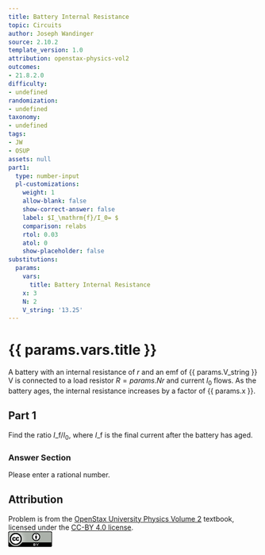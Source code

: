 ```yaml
---
title: Battery Internal Resistance
topic: Circuits
author: Joseph Wandinger
source: 2.10.2
template_version: 1.0
attribution: openstax-physics-vol2
outcomes:
- 21.8.2.0
difficulty:
- undefined
randomization:
- undefined
taxonomy:
- undefined
tags:
- JW
- OSUP
assets: null
part1:
  type: number-input
  pl-customizations:
    weight: 1
    allow-blank: false
    show-correct-answer: false
    label: $I_\mathrm{f}/I_0= $
    comparison: relabs
    rtol: 0.03
    atol: 0
    show-placeholder: false
substitutions:
  params:
    vars:
      title: Battery Internal Resistance
    x: 3
    N: 2
    V_string: '13.25'
---
```

# {{ params.vars.title }}
A battery with an internal resistance of $r$ and an emf of {{ params.V_string }}$\textrm{ V}$ is connected to a load resistor $R = {{ params.N }}r$ and current $I_0$ flows.
As the battery ages, the internal resistance increases by a factor of {{ params.x }}.
## Part 1

Find the ratio $I\_\mathrm{f}/I_0$, where $I\_\mathrm{f}$ is the final current after the battery has aged.

### Answer Section

Please enter a rational number.

## Attribution

Problem is from the [OpenStax University Physics Volume 2](https://openstax.org/details/books/university-physics-volume-2) textbook, licensed under the [CC-BY 4.0 license](https://creativecommons.org/licenses/by/4.0/).<br>![Image representing the Creative Commons 4.0 BY license.](https://raw.githubusercontent.com/firasm/bits/master/by.png)